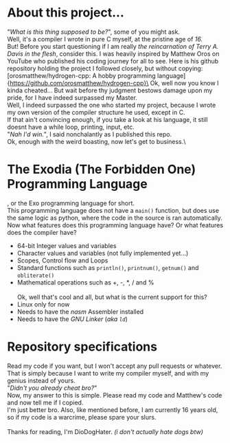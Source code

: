 # About this project...
"*What is this thing supposed to be?*", some of you might ask.\
Well, it's a compiler I wrote in pure C myself, at the pristine age of *16.*\
But! Before you start questioning if I am really *the reincarnation of Terry A. Davis in the flesh*, consider this.
I was heavily inspired by Matthew Oros on YouTube who published his coding journey for all to see.
Here is his github repository holding the project I followed closely, but without copying:\
[orosmatthew/hydrogen-cpp: A hobby programming language]{https://github.com/orosmatthew/hydrogen-cpp}\
Ok, well now you know I kinda cheated... But wait before thy judgment bestows damage upon my pride, for I have indeed surpassed my Master.\
Well, I indeed surpassed the one who started my project, because I wrote my own version of the compiler structure he used, except in C.\
If that ain't convincing enough, if you take a look at his language, it still doesnt have a while loop, printing, input, etc.\
"*Nah I'd win.*", I said nonchalantly as I published this repo.\
Ok, enough with the weird boasting, now let's get to business.\

# The Exodia (The Forbidden One) Programming Language
, or the Exo programming language for short.\
This programming language does not have a `main()` function, but does use the same logic as python, where the code in the source is ran automatically.\
Now what features does this programming language have? Or what features does the compiler have?
- 64-bit Integer values and variables
- Character values and variables (not fully implemented yet...)
- Scopes, Control flow and Loops
- Standard functions such as `println()`, `printnum()`, `getnum()` and `obliterate()`
- Mathematical operations such as +, -, \*, \/ and %\
\
Ok, well that's cool and all, but what is the current support for this?
- Linux only for now
- Needs to have the *nasm* Assembler installed
- Needs to have the *GNU Linker* (*aka `ld`*)

# Repository specifications
Read my code if you want, but I won't accept any pull requests or whatever.
That is simply because I want to write my compiler myself, and with my genius instead of yours.\
"*Didn't you already cheat bro?*"\
Now, my answer to this is simple. Please read my code and Matthew's code and now tell me if I copied.\
I'm just better bro. Also, like mentioned before, I am currently 16 years old, so if my code is a warcrime, please spare your slurs.\
\
Thanks for reading, I'm DioDogHater. *(i don't actually hate dogs btw)*